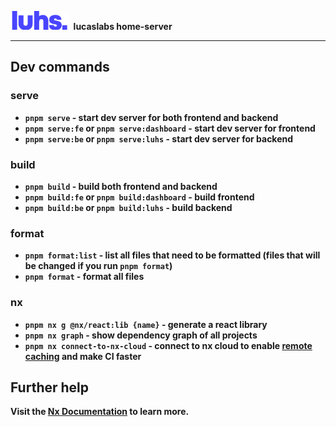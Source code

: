<p align="left">
    <img src="./media/logo.svg" height="30"> 
    <span><strong>&nbsplucaslabs home-server<strong></span>
</p>

------------ 

## Dev commands

### serve
* `pnpm serve` - start dev server for both frontend and backend
* `pnpm serve:fe` or `pnpm serve:dashboard` - start dev server for frontend
* `pnpm serve:be` or `pnpm serve:luhs` - start dev server for backend

### build
* `pnpm build` - build both frontend and backend
* `pnpm build:fe` or `pnpm build:dashboard` - build frontend
* `pnpm build:be` or `pnpm build:luhs` - build backend

### format
* `pnpm format:list` - list all files that need to be formatted (files that will be changed if you run `pnpm format`)
* `pnpm format` - format all files

### nx
* `pnpm nx g @nx/react:lib {name}` - generate a react library
* `pnpm nx graph` - show dependency graph of all projects
* `pnpm nx connect-to-nx-cloud` - connect to nx cloud to enable [remote caching](https://nx.app) and make CI faster
  
## Further help

Visit the [Nx Documentation](https://nx.dev) to learn more.


